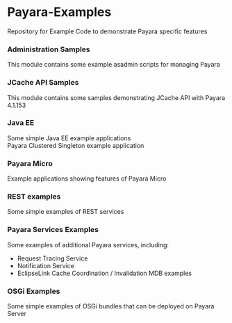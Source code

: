 # Payara-Examples
Repository for Example Code to demonstrate Payara specific features

### Administration Samples
This module contains some example asadmin scripts for managing Payara

### JCache API Samples
This module contains some samples demonstrating JCache API with Payara 4.1.153

### Java EE
Some simple Java EE example applications  
Payara Clustered Singleton example application

### Payara Micro
Example applications showing features of Payara Micro

### REST examples
Some simple examples of REST services

### Payara Services Examples
Some examples of additional Payara services, including:

* Request Tracing Service
* Notification Service
* EclipseLink Cache Coordination / Invalidation MDB examples

### OSGi Examples

Some simple examples of OSGi bundles that can be deployed on Payara Server